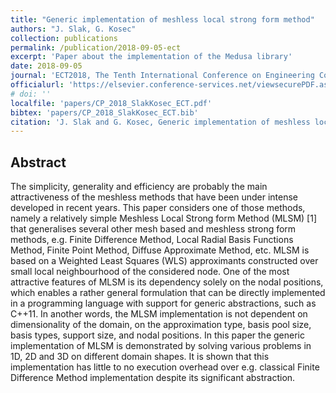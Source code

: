 ```yaml
---
title: "Generic implementation of meshless local strong form method"
authors: "J. Slak, G. Kosec"
collection: publications
permalink: /publication/2018-09-05-ect
excerpt: 'Paper about the implementation of the Medusa library'
date: 2018-09-05
journal: 'ECT2018, The Tenth International Conference on Engineering Computational Technology 2018, September 4--8, 2018, Stiges, Barcelona, Spain'
officialurl: 'https://elsevier.conference-services.net/viewsecurePDF.asp?conferenceID=4228&abstractID=1035736'
# doi: ''
localfile: 'papers/CP_2018_SlakKosec_ECT.pdf'
bibtex: 'papers/CP_2018_SlakKosec_ECT.bib'
citation: 'J. Slak and G. Kosec, Generic implementation of meshless local strong form method, in: ECT2018, The Tenth International Conference on Engineering Computational Technology 2018, September 4–8, 2018, Stiges, Barcelona, Spain, Civil-comp proceedings, Elsevier, 2018.'
---
```


## Abstract

The simplicity, generality and efficiency are probably the main attractiveness of the meshless 
methods that have been under intense developed in recent years. This paper considers one of 
those methods, namely a relatively simple Meshless Local Strong form Method (MLSM) [1] that 
generalises  several  other  mesh  based  and  meshless  strong  form  methods,  e.g.  Finite 
Difference  Method,  Local  Radial  Basis  Functions  Method,  Finite  Point  Method,  Diffuse 
Approximate Method, etc. MLSM is based on a Weighted Least Squares (WLS) approximants 
constructed over small local neighbourhood of the considered node. One of the most attractive 
features  of  MLSM  is  its  dependency  solely  on  the  nodal  positions,  which  enables  a  rather general formulation that can be directly implemented in a programming language with support 
for generic abstractions, such as C++11. In another words, the MLSM implementation is not 
dependent on dimensionality of the domain, on the approximation type, basis pool size, basis 
types, support size, and nodal positions. In this paper the generic implementation of MLSM is 
demonstrated by solving various problems in 1D, 2D and 3D on different domain shapes. It is 
shown  that  this  implementation  has  little  to  no  execution  overhead  over  e.g.  classical  Finite Difference Method implementation despite its significant abstraction.
